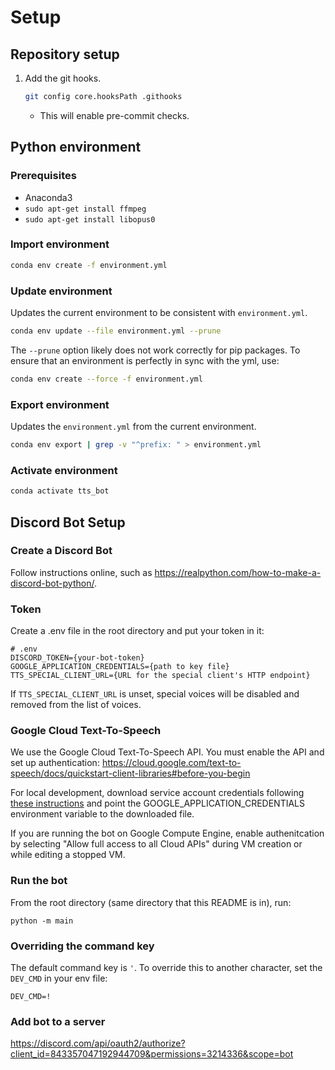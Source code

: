 # Setup

## Repository setup

1. Add the git hooks.
   ```bash
   git config core.hooksPath .githooks
   ```
   * This will enable pre-commit checks.

## Python environment

### Prerequisites

* Anaconda3
* `sudo apt-get install ffmpeg`
* `sudo apt-get install libopus0`

### Import environment

```bash
conda env create -f environment.yml
```

### Update environment

Updates the current environment to be consistent with `environment.yml`.
```bash
conda env update --file environment.yml --prune
```

The `--prune` option likely does not work correctly for pip packages. To ensure that an environment is perfectly in sync with the yml, use:
```bash
conda env create --force -f environment.yml
```

### Export environment

Updates the `environment.yml` from the current environment.
```bash
conda env export | grep -v "^prefix: " > environment.yml
```

### Activate environment

```bash
conda activate tts_bot
```

## Discord Bot Setup

### Create a Discord Bot

Follow instructions online, such as https://realpython.com/how-to-make-a-discord-bot-python/.

### Token

Create a .env file in the root directory and put your token in it:
```
# .env
DISCORD_TOKEN={your-bot-token}
GOOGLE_APPLICATION_CREDENTIALS={path to key file}
TTS_SPECIAL_CLIENT_URL={URL for the special client's HTTP endpoint}
```

If `TTS_SPECIAL_CLIENT_URL` is unset, special voices will be disabled and removed from the list of voices.

### Google Cloud Text-To-Speech

We use the Google Cloud Text-To-Speech API. You must enable the API and set up authentication: https://cloud.google.com/text-to-speech/docs/quickstart-client-libraries#before-you-begin

For local development, download service account credentials following [these instructions](https://cloud.google.com/text-to-speech/docs/libraries#setting_up_authentication) and point the GOOGLE_APPLICATION_CREDENTIALS environment variable to the downloaded file.

If you are running the bot on Google Compute Engine, enable authenitcation by selecting "Allow full access to all Cloud APIs" during VM creation or while editing a stopped VM.

### Run the bot

From the root directory (same directory that this README is in), run:

```
python -m main
```

### Overriding the command key

The default command key is `'`. To override this to another character, set the `DEV_CMD` in your env file:

```
DEV_CMD=!
```

### Add bot to a server

https://discord.com/api/oauth2/authorize?client_id=843357047192944709&permissions=3214336&scope=bot
